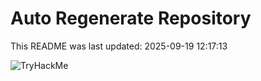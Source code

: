 # Auto Regenerate Repository

This README was last updated: 2025-09-19 12:17:13

 ![TryHackMe](https://tryhackme.com/badge/533634)